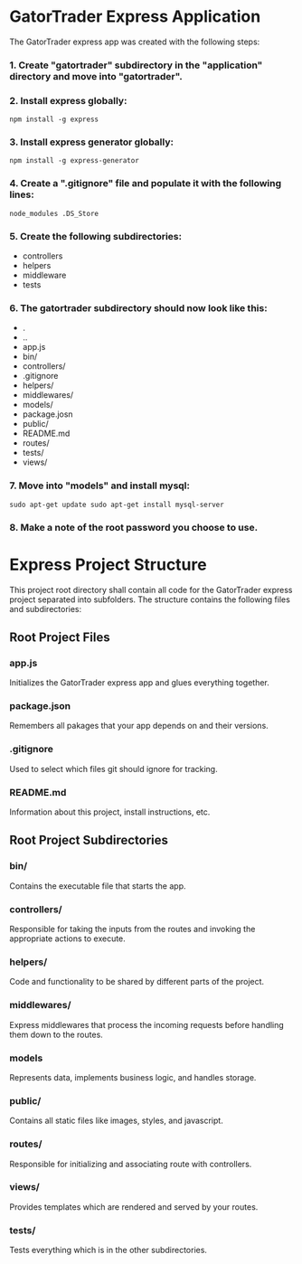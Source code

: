 # GatorTrader Express Application

The GatorTrader express app was created with the following steps:

### 1. Create "gatortrader" subdirectory in the "application" directory and move into "gatortrader".

### 2. Install express globally:
`npm install -g express`

### 3. Install express generator globally:
`npm install -g express-generator`

### 4. Create a ".gitignore" file and populate it with the following lines:
`node_modules
.DS_Store`

### 5. Create the following subdirectories:
* controllers
* helpers
* middleware
* tests

### 6. The gatortrader subdirectory should now look like this:
* .
* ..
* app.js
* bin/
* controllers/
* .gitignore
* helpers/
* middlewares/
* models/
* package.josn
* public/
* README.md
* routes/
* tests/
* views/

### 7. Move into "models" and install mysql:
`sudo apt-get update
sudo apt-get install mysql-server`

### 8. Make a note of the root password you choose to use.


# Express Project Structure

This project root directory shall contain all code for the GatorTrader express project separated into subfolders.
The structure contains the following files and subdirectories:

## Root Project Files

### app.js
Initializes the GatorTrader express app and glues everything together.

### package.json
Remembers all pakages that your app depends on and their versions.

### .gitignore
Used to select which files git should ignore for tracking.

### README.md
Information about this project, install instructions, etc.

## Root Project Subdirectories

### bin/
Contains the executable file that starts the app.

### controllers/
Responsible for taking the inputs from the routes and invoking the appropriate actions to execute.

### helpers/
Code and functionality to be shared by different parts of the project.

### middlewares/
Express middlewares that process the incoming requests before handling them down to the routes.

### models
Represents data, implements business logic, and handles storage.

### public/
Contains all static files like images, styles, and javascript.

### routes/
Responsible for initializing and associating route with controllers.

### views/
Provides templates which are rendered and served by your routes.

### tests/
Tests everything which is in the other subdirectories.
